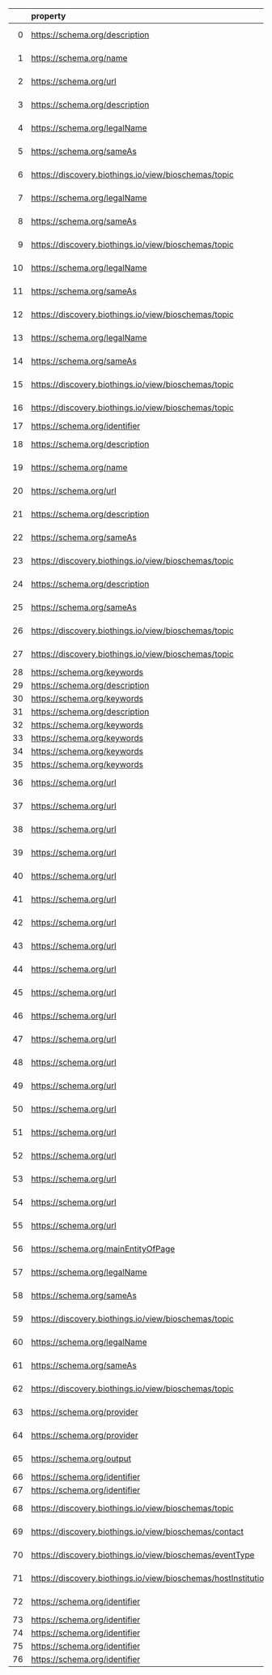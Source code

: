 |    | property                                                       | Reference profile                                                  | Evaluated entity                                                                                   |
|---:|:---------------------------------------------------------------|:-------------------------------------------------------------------|:---------------------------------------------------------------------------------------------------|
|  0 | https://schema.org/description                                 | https://bioschemas.org/profiles/ComputationalTool/1.0-RELEASE      | https://bio.tools/blast                                                                            |
|  1 | https://schema.org/name                                        | https://bioschemas.org/profiles/ComputationalTool/1.0-RELEASE      | https://bio.tools/blast                                                                            |
|  2 | https://schema.org/url                                         | https://bioschemas.org/profiles/ComputationalTool/1.0-RELEASE      | https://bio.tools/blast                                                                            |
|  3 | https://schema.org/description                                 | https://bioschemas.org/profiles/DataCatalog/0.3-RELEASE-2019_07_01 | http://www.ensembl.org/#project                                                                    |
|  4 | https://schema.org/legalName                                   | https://bioschemas.org/profiles/Organization/0.2-DRAFT-2019_07_19  | N1c364addbceb4a06990cfe6034d00fb3                                                                  |
|  5 | https://schema.org/sameAs                                      | https://bioschemas.org/profiles/Organization/0.2-DRAFT-2019_07_19  | N1c364addbceb4a06990cfe6034d00fb3                                                                  |
|  6 | https://discovery.biothings.io/view/bioschemas/topic           | https://bioschemas.org/profiles/Organization/0.2-DRAFT-2019_07_19  | N1c364addbceb4a06990cfe6034d00fb3                                                                  |
|  7 | https://schema.org/legalName                                   | https://bioschemas.org/profiles/Organization/0.2-DRAFT-2019_07_19  | Nae3b9ebbf5f04a14945b79f80bbb2576                                                                  |
|  8 | https://schema.org/sameAs                                      | https://bioschemas.org/profiles/Organization/0.2-DRAFT-2019_07_19  | Nae3b9ebbf5f04a14945b79f80bbb2576                                                                  |
|  9 | https://discovery.biothings.io/view/bioschemas/topic           | https://bioschemas.org/profiles/Organization/0.2-DRAFT-2019_07_19  | Nae3b9ebbf5f04a14945b79f80bbb2576                                                                  |
| 10 | https://schema.org/legalName                                   | https://bioschemas.org/profiles/Organization/0.2-DRAFT-2019_07_19  | N74b1e6ccd6a64d8eada60c3c2ef85e3c                                                                  |
| 11 | https://schema.org/sameAs                                      | https://bioschemas.org/profiles/Organization/0.2-DRAFT-2019_07_19  | N74b1e6ccd6a64d8eada60c3c2ef85e3c                                                                  |
| 12 | https://discovery.biothings.io/view/bioschemas/topic           | https://bioschemas.org/profiles/Organization/0.2-DRAFT-2019_07_19  | N74b1e6ccd6a64d8eada60c3c2ef85e3c                                                                  |
| 13 | https://schema.org/legalName                                   | https://bioschemas.org/profiles/Organization/0.2-DRAFT-2019_07_19  | N2bcfdd6f907349999611769c44f0c7b8                                                                  |
| 14 | https://schema.org/sameAs                                      | https://bioschemas.org/profiles/Organization/0.2-DRAFT-2019_07_19  | N2bcfdd6f907349999611769c44f0c7b8                                                                  |
| 15 | https://discovery.biothings.io/view/bioschemas/topic           | https://bioschemas.org/profiles/Organization/0.2-DRAFT-2019_07_19  | N2bcfdd6f907349999611769c44f0c7b8                                                                  |
| 16 | https://discovery.biothings.io/view/bioschemas/topic           | https://bioschemas.org/profiles/Organization/0.2-DRAFT-2019_07_19  | https://biocomputingup.it/#Organization                                                            |
| 17 | https://schema.org/identifier                                  | https://bioschemas.org/profiles/Dataset/1.0-RELEASE                | https://www.bgee.org/                                                                              |
| 18 | https://schema.org/description                                 | https://bioschemas.org/profiles/ComputationalTool/1.0-RELEASE      | https://bio.tools/covidmine                                                                        |
| 19 | https://schema.org/name                                        | https://bioschemas.org/profiles/ComputationalTool/1.0-RELEASE      | https://bio.tools/covidmine                                                                        |
| 20 | https://schema.org/url                                         | https://bioschemas.org/profiles/ComputationalTool/1.0-RELEASE      | https://bio.tools/covidmine                                                                        |
| 21 | https://schema.org/description                                 | https://bioschemas.org/profiles/Organization/0.2-DRAFT-2019_07_19  | N756e41c41d574449ac2af48bee8c805b                                                                  |
| 22 | https://schema.org/sameAs                                      | https://bioschemas.org/profiles/Organization/0.2-DRAFT-2019_07_19  | N756e41c41d574449ac2af48bee8c805b                                                                  |
| 23 | https://discovery.biothings.io/view/bioschemas/topic           | https://bioschemas.org/profiles/Organization/0.2-DRAFT-2019_07_19  | N756e41c41d574449ac2af48bee8c805b                                                                  |
| 24 | https://schema.org/description                                 | https://bioschemas.org/profiles/Organization/0.2-DRAFT-2019_07_19  | N9b8bf08c024549cca8436d002df3d11d                                                                  |
| 25 | https://schema.org/sameAs                                      | https://bioschemas.org/profiles/Organization/0.2-DRAFT-2019_07_19  | N9b8bf08c024549cca8436d002df3d11d                                                                  |
| 26 | https://discovery.biothings.io/view/bioschemas/topic           | https://bioschemas.org/profiles/Organization/0.2-DRAFT-2019_07_19  | N9b8bf08c024549cca8436d002df3d11d                                                                  |
| 27 | https://discovery.biothings.io/view/bioschemas/topic           | https://bioschemas.org/profiles/Organization/0.2-DRAFT-2019_07_19  | https://biocomputingup.it/#Organization                                                            |
| 28 | https://schema.org/keywords                                    | https://bioschemas.org/profiles/Dataset/1.0-RELEASE                | https://doi.org/10.5281/zenodo.5744082                                                             |
| 29 | https://schema.org/description                                 | https://bioschemas.org/profiles/Dataset/1.0-RELEASE                | https://doi.org/10.5281/zenodo.6473305                                                             |
| 30 | https://schema.org/keywords                                    | https://bioschemas.org/profiles/Dataset/1.0-RELEASE                | https://doi.org/10.5281/zenodo.5744003                                                             |
| 31 | https://schema.org/description                                 | https://bioschemas.org/profiles/Dataset/1.0-RELEASE                | https://doi.org/10.5281/zenodo.7335039                                                             |
| 32 | https://schema.org/keywords                                    | https://bioschemas.org/profiles/Dataset/1.0-RELEASE                | https://doi.org/10.5281/zenodo.4609840                                                             |
| 33 | https://schema.org/keywords                                    | https://bioschemas.org/profiles/Dataset/1.0-RELEASE                | https://doi.org/10.5281/zenodo.4986068                                                             |
| 34 | https://schema.org/keywords                                    | https://bioschemas.org/profiles/Dataset/1.0-RELEASE                | https://doi.org/10.5281/zenodo.5744302                                                             |
| 35 | https://schema.org/keywords                                    | https://bioschemas.org/profiles/Dataset/1.0-RELEASE                | https://doi.org/10.5281/zenodo.7674574                                                             |
| 36 | https://schema.org/url                                         | https://bioschemas.org/profiles/ChemicalSubstance/0.4-RELEASE      | https://nanocommons.github.io/identifiers/registry#ERM00000064                                     |
| 37 | https://schema.org/url                                         | https://bioschemas.org/profiles/ChemicalSubstance/0.4-RELEASE      | https://nanocommons.github.io/identifiers/registry#ERM00000066                                     |
| 38 | https://schema.org/url                                         | https://bioschemas.org/profiles/ChemicalSubstance/0.4-RELEASE      | https://nanocommons.github.io/identifiers/registry#ERM00000090                                     |
| 39 | https://schema.org/url                                         | https://bioschemas.org/profiles/ChemicalSubstance/0.4-RELEASE      | https://nanocommons.github.io/identifiers/registry#ERM00000089                                     |
| 40 | https://schema.org/url                                         | https://bioschemas.org/profiles/ChemicalSubstance/0.4-RELEASE      | https://nanocommons.github.io/identifiers/registry#ERM00000325                                     |
| 41 | https://schema.org/url                                         | https://bioschemas.org/profiles/ChemicalSubstance/0.4-RELEASE      | https://nanocommons.github.io/identifiers/registry#ERM00000067                                     |
| 42 | https://schema.org/url                                         | https://bioschemas.org/profiles/ChemicalSubstance/0.4-RELEASE      | https://nanocommons.github.io/identifiers/registry#ERM00000085                                     |
| 43 | https://schema.org/url                                         | https://bioschemas.org/profiles/ChemicalSubstance/0.4-RELEASE      | https://nanocommons.github.io/identifiers/registry#ERM000000837                                    |
| 44 | https://schema.org/url                                         | https://bioschemas.org/profiles/ChemicalSubstance/0.4-RELEASE      | https://nanocommons.github.io/identifiers/registry#ERM00000065                                     |
| 45 | https://schema.org/url                                         | https://bioschemas.org/profiles/ChemicalSubstance/0.4-RELEASE      | https://nanocommons.github.io/identifiers/registry#ERM00000084                                     |
| 46 | https://schema.org/url                                         | https://bioschemas.org/profiles/ChemicalSubstance/0.4-RELEASE      | https://nanocommons.github.io/identifiers/registry#ERM00000583                                     |
| 47 | https://schema.org/url                                         | https://bioschemas.org/profiles/ChemicalSubstance/0.4-RELEASE      | https://nanocommons.github.io/identifiers/registry#ERM00000062                                     |
| 48 | https://schema.org/url                                         | https://bioschemas.org/profiles/ChemicalSubstance/0.4-RELEASE      | https://nanocommons.github.io/identifiers/registry#ERM00000086                                     |
| 49 | https://schema.org/url                                         | https://bioschemas.org/profiles/ChemicalSubstance/0.4-RELEASE      | https://nanocommons.github.io/identifiers/registry#ERM00000584                                     |
| 50 | https://schema.org/url                                         | https://bioschemas.org/profiles/ChemicalSubstance/0.4-RELEASE      | https://nanocommons.github.io/identifiers/registry#ERM00000083                                     |
| 51 | https://schema.org/url                                         | https://bioschemas.org/profiles/ChemicalSubstance/0.4-RELEASE      | https://nanocommons.github.io/identifiers/registry#ERM00000063                                     |
| 52 | https://schema.org/url                                         | https://bioschemas.org/profiles/ChemicalSubstance/0.4-RELEASE      | https://nanocommons.github.io/identifiers/registry#ERM00000061                                     |
| 53 | https://schema.org/url                                         | https://bioschemas.org/profiles/ChemicalSubstance/0.4-RELEASE      | https://nanocommons.github.io/identifiers/registry#ERM00000088                                     |
| 54 | https://schema.org/url                                         | https://bioschemas.org/profiles/ChemicalSubstance/0.4-RELEASE      | https://nanocommons.github.io/identifiers/registry#ERM00000060                                     |
| 55 | https://schema.org/url                                         | https://bioschemas.org/profiles/ChemicalSubstance/0.4-RELEASE      | https://nanocommons.github.io/identifiers/registry#ERM00000582                                     |
| 56 | https://schema.org/mainEntityOfPage                            | https://bioschemas.org/profiles/Person/0.2-DRAFT-2019_07_19        | https://workflowhub.eu/people/9                                                                    |
| 57 | https://schema.org/legalName                                   | https://bioschemas.org/profiles/Organization/0.2-DRAFT-2019_07_19  | N36c4672fffa14a6bbb1a75ae9f50bd55                                                                  |
| 58 | https://schema.org/sameAs                                      | https://bioschemas.org/profiles/Organization/0.2-DRAFT-2019_07_19  | N36c4672fffa14a6bbb1a75ae9f50bd55                                                                  |
| 59 | https://discovery.biothings.io/view/bioschemas/topic           | https://bioschemas.org/profiles/Organization/0.2-DRAFT-2019_07_19  | N36c4672fffa14a6bbb1a75ae9f50bd55                                                                  |
| 60 | https://schema.org/legalName                                   | https://bioschemas.org/profiles/Organization/0.2-DRAFT-2019_07_19  | Ne6680be4f8c54f1ca14c1a54fd221d69                                                                  |
| 61 | https://schema.org/sameAs                                      | https://bioschemas.org/profiles/Organization/0.2-DRAFT-2019_07_19  | Ne6680be4f8c54f1ca14c1a54fd221d69                                                                  |
| 62 | https://discovery.biothings.io/view/bioschemas/topic           | https://bioschemas.org/profiles/Organization/0.2-DRAFT-2019_07_19  | Ne6680be4f8c54f1ca14c1a54fd221d69                                                                  |
| 63 | https://schema.org/provider                                    | https://bioschemas.org/profiles/DataCatalog/0.3-RELEASE-2019_07_01 | N68e7adc4a020408bb59376bc6be84fac                                                                  |
| 64 | https://schema.org/provider                                    | https://bioschemas.org/profiles/DataCatalog/0.3-RELEASE-2019_07_01 | Na1c4c0f4a18049778f23570c9589c517                                                                  |
| 65 | https://schema.org/output                                      | https://bioschemas.org/profiles/ComputationalWorkflow/1.0-RELEASE  | https://workflowhub.eu/workflows/18?version=1                                                      |
| 66 | https://schema.org/identifier                                  | https://bioschemas.org/profiles/Dataset/1.0-RELEASE                | https://www.genenames.org/data/gene-symbol-report/#data-set                                        |
| 67 | https://schema.org/identifier                                  | https://bioschemas.org/profiles/Dataset/1.0-RELEASE                | https://www.genenames.org/data/genegroup/#data-set                                                 |
| 68 | https://discovery.biothings.io/view/bioschemas/topic           | https://bioschemas.org/profiles/Organization/0.2-DRAFT-2019_07_19  | https://biocomputingup.it/#Organization                                                            |
| 69 | https://discovery.biothings.io/view/bioschemas/contact         | https://bioschemas.org/profiles/Event/0.2-DRAFT-2019_06_14         | https://tess.elixir-europe.org/events/1st-international-conference-on-fair-digital-objects-fdo2022 |
| 70 | https://discovery.biothings.io/view/bioschemas/eventType       | https://bioschemas.org/profiles/Event/0.2-DRAFT-2019_06_14         | https://tess.elixir-europe.org/events/1st-international-conference-on-fair-digital-objects-fdo2022 |
| 71 | https://discovery.biothings.io/view/bioschemas/hostInstitution | https://bioschemas.org/profiles/Event/0.2-DRAFT-2019_06_14         | https://tess.elixir-europe.org/events/1st-international-conference-on-fair-digital-objects-fdo2022 |
| 72 | https://schema.org/identifier                                  | https://bioschemas.org/profiles/Dataset/1.0-RELEASE                | https://www.bgee.org/?page=species&amp;species_id=9606#expr-calls                                  |
| 73 | https://schema.org/identifier                                  | https://bioschemas.org/profiles/Dataset/1.0-RELEASE                | https://www.genenames.org/data/gene-symbol-report/#data-set                                        |
| 74 | https://schema.org/identifier                                  | https://bioschemas.org/profiles/Dataset/1.0-RELEASE                | https://www.genenames.org/data/genegroup/#data-set                                                 |
| 75 | https://schema.org/identifier                                  | https://bioschemas.org/profiles/Dataset/1.0-RELEASE                | https://www.genenames.org/data/gene-symbol-report/#data-set                                        |
| 76 | https://schema.org/identifier                                  | https://bioschemas.org/profiles/Dataset/1.0-RELEASE                | https://www.genenames.org/data/genegroup/#data-set                                                 |
